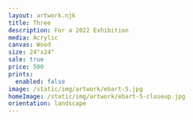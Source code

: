 ```yaml
---
layout: artwork.njk
title: Three
description: For a 2022 Exhibition
media: Acrylic
canvas: Wood
size: 24"x24"
sale: true
price: 500
prints:
  enabled: false
image: /static/img/artwork/ebart-5.jpg
homeImage: /static/img/artwork/ebart-5-closeup.jpg
orientation: landscape
---
```

